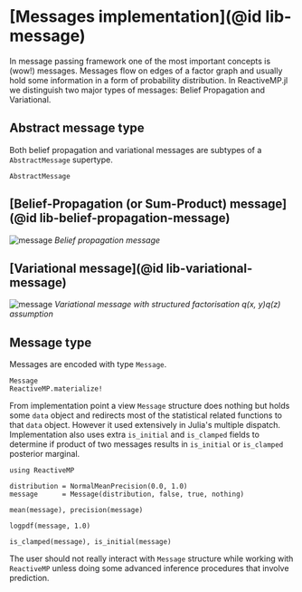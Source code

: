 
# [Messages implementation](@id lib-message)

In message passing framework one of the most important concepts is (wow!) messages. Messages flow on edges of a factor graph and usually hold some information in a form of probability distribution.
In ReactiveMP.jl we distinguish two major types of messages: Belief Propagation and Variational.  

## Abstract message type

Both belief propagation and variational messages are subtypes of a `AbstractMessage` supertype.

```@docs
AbstractMessage
```

## [Belief-Propagation (or Sum-Product) message](@id lib-belief-propagation-message)

![message](../assets/img/bp-message.svg)
*Belief propagation message*

## [Variational message](@id lib-variational-message)

![message](../assets/img/vmp-message.svg)
*Variational message with structured factorisation q(x, y)q(z) assumption*

## Message type

Messages are encoded with type `Message`. 

```@docs
Message
ReactiveMP.materialize!
```

From implementation point a view `Message` structure does nothing but holds some `data` object and redirects most of the statistical related functions to that `data` object. 
However it used extensively in Julia's multiple dispatch. 
Implementation also uses extra `is_initial` and `is_clamped` fields to determine if product of two messages results in `is_initial` or `is_clamped` posterior marginal.

```@setup bp-message
using ReactiveMP
```

```@example bp-message
distribution = NormalMeanPrecision(0.0, 1.0)
message      = Message(distribution, false, true, nothing)
```

```@example bp-message
mean(message), precision(message)
```

```@example bp-message
logpdf(message, 1.0)
```

```@example bp-message
is_clamped(message), is_initial(message)
```

The user should not really interact with `Message` structure while working with `ReactiveMP` unless doing some advanced inference procedures that involve prediction.

